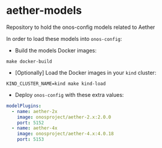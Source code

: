 # aether-models
Repository to hold the onos-config models related to Aether

In order to load these models into `onos-config`:

- Build the models Docker images:
```shell
make docker-build
```

- [Optionally] Load the Docker images in your `kind` cluster:
```shell
KIND_CLUSTER_NAME=kind make kind-load
```

- Deploy `onos-config` with these extra values:
```yaml
modelPlugins:
  - name: aether-2x
    image: onosproject/aether-2.x:2.0.0
    port: 5152
  - name: aether-4x
    image: onosproject/aether-4.x:4.0.18
    port: 5153
```